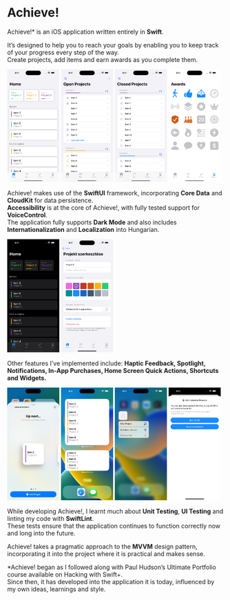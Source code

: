 # Achieve!

Achieve!* is an iOS application written entirely in **Swift**.

It’s designed to help you to reach your goals by enabling you to keep track of your progress every step of the way.
<br>
Create projects, add items and earn awards as you complete them.

<img src="Images/Home.png" width="24%"> <img src="Images/Open.png" width="24%"> <img src="Images/Closed.png" width="24%"> <img src="Images/Awards.png" width="24%">

Achieve! makes use of the **SwiftUI** framework, incorporating **Core Data** and **CloudKit** for data persistence.
<br>
**Accessibility** is at the core of Achieve!, with fully tested support for **VoiceControl**.
<br>
The application fully supports **Dark Mode** and also includes **Internationalization** and **Localization** into Hungarian.

<img src="Images/Dark Mode.png" width="24%"> <img src="Images/Hungarian.png" width="24%">

Other features I’ve implemented include: **Haptic Feedback, Spotlight, Notifications, In-App Purchases, Home Screen Quick Actions, Shortcuts and Widgets.**

<img src="Images/Widget.png" width="24%"> <img src="Images/Widgets.png" width="24%"> <img src="Images/Quick Action.png" width="24%"> <img src="Images/In App Purchase.png" width="24%">

While developing Achieve!, I learnt much about **Unit Testing**, **UI Testing** and linting my code with **SwiftLint**.
<br>
These tests ensure that the application continues to function correctly now and long into the future.

Achieve! takes a pragmatic approach to the **MVVM** design pattern, incorporating it into the project where it is practical and makes sense.

*Achieve! began as I followed along with Paul Hudson’s Ultimate Portfolio course available on Hacking with Swift+.
<br>
Since then, it has developed into the application it is today, influenced by my own ideas, learnings and style.
